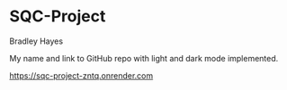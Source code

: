 # SQC-Project
Bradley Hayes

My name and link to GitHub repo with light and dark mode implemented.

https://sqc-project-zntq.onrender.com
